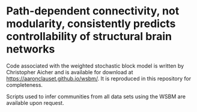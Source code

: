 # Path-dependent connectivity, not modularity, consistently predicts controllability of structural brain networks

Code associated with the weighted stochastic block model is written by Christopher Aicher and is available for download at https://aaronclauset.github.io/wsbm/. It is reproduced in this repository for completeness.

Scripts used to infer communities from all data sets using the WSBM are available upon request.
